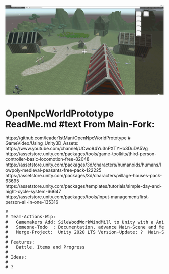 <img src="https://github.com/gamemakers19/OpenNpcWorldPrototype/blob/develop/MainScene-Unity2020LTS.png" />
 
<h1>OpenNpcWorldPrototype ReadMe.md #text From Main-Fork:</h1>
https://github.com/leader1stMan/OpenNpcWorldPrototype
# GameVideo/Using_Unity3D_Assets: <span> https://www.youtube.com/channel/UCwo94Yu3nPXTYHo3DuDA5Vg 
<br/>https://assetstore.unity.com/packages/tools/game-toolkits/third-person-controller-basic-locomotion-free-82048 
<br/>https://assetstore.unity.com/packages/3d/characters/humanoids/humans/lowpoly-medieval-peasants-free-pack-122225 
<br/>https://assetstore.unity.com/packages/3d/characters/village-houses-pack-63695 
<br/>https://assetstore.unity.com/packages/templates/tutorials/simple-day-and-night-cycle-system-66647 
<br/>https://assetstore.unity.com/packages/tools/input-management/first-person-all-in-one-135316 
<pre>#
# Team-Actions-Wip:
#   Gamemakers Add: SileWoodWorkWindMill to Unity with a AnimationController
#   Someone-Todo  : Documentation, advance Main-Scene and Menu-Structure
#   Merge-Project:  Unity 2020 LTS Version-Update: ?  Main-Scene-Tested: ?
#
# Features:
#   Battle, Items and Progress
#
# Ideas:
#
# ?
</pre></span>

